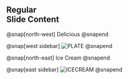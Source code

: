 ## Regular<br>Slide Content

@snap[north-west]
Delicious
@snapend

@snap[west sidebar]
![PLATE](http://recipe1.ezmember.co.kr/cache/recipe/2018/03/02/dcc4f03391adc1888839ba7e6d6ba96f1.jpg)
@snapend

@snap[north-east]
Ice Cream
@snapend

@snap[east sidebar]
![ICECREAM](http://www.foodbank.co.kr/news/photo/201605/48374_5211_3130.jpg)
@snapend
